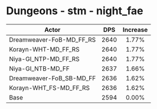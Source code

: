 # Dungeons - stm - night_fae
| Actor | DPS | Increase |
|---|:---:|:---:|
|Dreamweaver-FoB-MD_FF_RS|2640|1.77%|
|Korayn-WHT-MD_FF_RS|2640|1.77%|
|Niya-GI_NTP-MD_FF_RS|2640|1.77%|
|Niya-GI_NTB-MD_FF|2637|1.66%|
|Dreamweaver-FoB_SB-MD_FF|2636|1.62%|
|Korayn-WHT_FS-MD_FF_RS|2636|1.62%|
|Base|2594|0.00%|
